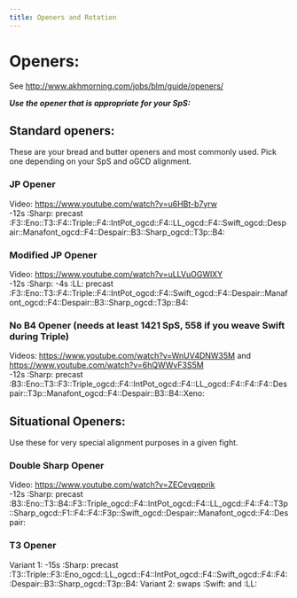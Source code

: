```yaml
---
title: Openers and Rotation
---
```

# Openers:
See <http://www.akhmorning.com/jobs/blm/guide/openers/>

***Use the opener that is appropriate for your SpS:***


## Standard openers:
These are your bread and butter openers and most commonly used. Pick one depending on your SpS and oGCD alignment.

### JP Opener
Video: <https://www.youtube.com/watch?v=u6HBt-b7yrw>  
-12s :Sharp: precast :F3::Eno::T3::F4::Triple::F4::IntPot_ogcd::F4::LL_ogcd::F4::Swift_ogcd::Despair::Manafont_ogcd::F4::Despair::B3::Sharp_ogcd::T3p::B4:
 
### Modified JP Opener
Video: <https://www.youtube.com/watch?v=uLLVuOGWlXY>  
-12s :Sharp: -4s :LL: precast :F3::Eno::T3::F4::Triple::F4::IntPot_ogcd::F4::Swift_ogcd::F4::Despair::Manafont_ogcd::F4::Despair::B3::Sharp_ogcd::T3p::B4:
 
### No B4 Opener (needs at least 1421 SpS, 558 if you weave Swift during Triple)
Videos: <https://www.youtube.com/watch?v=WnUV4DNW35M> and <https://www.youtube.com/watch?v=6hQWWvF3S5M>  
-12s :Sharp: precast   :B3::Eno::T3::F3::Triple_ogcd::F4::IntPot_ogcd::F4::LL_ogcd::F4::F4::F4::Despair::T3p::Manafont_ogcd::F4::Despair::B3::B4::Xeno:
 
## Situational Openers:
Use these for very special alignment purposes in a given fight.

### Double Sharp Opener
Video: <https://www.youtube.com/watch?v=ZECevqeprik>  
-12s :Sharp: precast   :B3::Eno::T3::B4::F3::Triple_ogcd::F4::IntPot_ogcd::F4::LL_ogcd::F4::F4::T3p::Sharp_ogcd::F1::F4::F4::F3p::Swift_ogcd::Despair::Manafont_ogcd::F4::Despair:
 
### T3 Opener
Variant 1: -15s :Sharp: precast :T3::Triple::F3::Eno_ogcd::LL_ogcd::F4::IntPot_ogcd::F4::Swift_ogcd::F4::F4::Despair::B3::Sharp_ogcd::T3p::B4:
Variant 2: swaps :Swift: and :LL: 